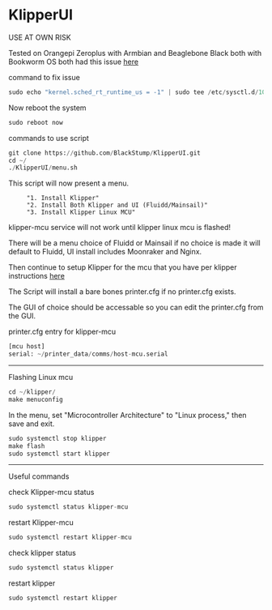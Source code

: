 # KlipperUI

USE AT OWN RISK

Tested on Orangepi Zeroplus with Armbian and Beaglebone Black both with Bookworm OS both had this issue [here](https://klipper.discourse.group/t/klipper-mcu-service-fails-to-start/12219)

command to fix issue 
````python
sudo echo "kernel.sched_rt_runtime_us = -1" | sudo tee /etc/sysctl.d/10-disable-rt-group-limit.conf
````
Now reboot the system
````python
sudo reboot now
````
commands to use script
````python
git clone https://github.com/BlackStump/KlipperUI.git
cd ~/
./KlipperUI/menu.sh
````
This script will now present a menu.

         "1. Install Klipper"
         "2. Install Both Klipper and UI (Fluidd/Mainsail)"
         "3. Install Klipper Linux MCU"
         
klipper-mcu service will not work until klipper linux mcu is flashed!

There will be a menu choice of Fluidd or Mainsail if no choice is made it will default to Fluidd, UI install includes Moonraker and Nginx.

Then continue to setup Klipper for the mcu that you have per klipper instructions [here](https://www.klipper3d.org/Installation.html#obtain-a-klipper-configuration-file)

The Script will install a bare bones printer.cfg if no printer.cfg exists.

The GUI of choice should be accessable so you can edit the printer.cfg from the GUI.


printer.cfg entry for klipper-mcu
````python
[mcu host]
serial: ~/printer_data/comms/host-mcu.serial
````
------
Flashing Linux mcu
````python
cd ~/klipper/
make menuconfig
````
In the menu, set "Microcontroller Architecture" to "Linux process," then save and exit.
````python
sudo systemctl stop klipper
make flash
sudo systemctl start klipper
````
------

Useful commands

check Klipper-mcu status
````python
sudo systemctl status klipper-mcu
````
restart Klipper-mcu
````python
sudo systemctl restart klipper-mcu
````
check klipper status
````python
sudo systemctl status klipper
````
restart klipper
````python
sudo systemctl restart klipper
